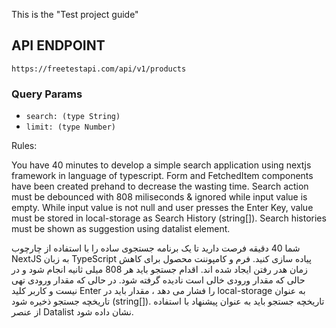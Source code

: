 This is the "Test project guide"

## API ENDPOINT

`https://freetestapi.com/api/v1/products`

### Query Params

- `search: (type String)`
- `limit: (type Number)`

Rules:

You have 40 minutes to develop a simple search application using nextjs framework in language of typescript.
Form and FetchedItem components have been created prehand to decrease the wasting time.
Search action must be debounced with 808 miliseconds & ignored while input value is empty.
While input value is not null and user presses the Enter Key, value must be stored in local-storage as Search History (string[]).
Search histories must be shown as suggestion using datalist element.

شما 40 دقیقه فرصت دارید تا یک برنامه جستجوی ساده را با استفاده از چارچوب NextJS به زبان TypeScript پیاده سازی کنید.
فرم و کامپوننت محصول برای کاهش زمان هدر رفتن ایجاد شده اند.
اقدام جستجو باید هر 808 میلی ثانیه انجام شود و در حالی که مقدار ورودی خالی است نادیده گرفته شود.
در حالی که مقدار ورودی تهی نیست و کاربر کلید Enter را فشار می دهد ، مقدار باید در local-storage به عنوان تاریخچه جستجو ذخیره شود (string[]).
تاریخچه جستجو باید به عنوان پیشنهاد با استفاده از عنصر Datalist نشان داده شود.
